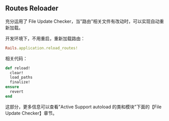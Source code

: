## Routes Reloader

充分运用了 File Update Checker，当"路由"相关文件有改动时，可以实现自动重新加载。

开发环境下，不用重启，重新加载路由：

```ruby
Rails.application.reload_routes!
```

相关代码：

```ruby
def reload!
  clear!
  load_paths
  finalize!
ensure
  revert
end
```

这部分，更多信息可以查看"Active Support autoload 的类和模块"下面的【File Update Checker】章节。

